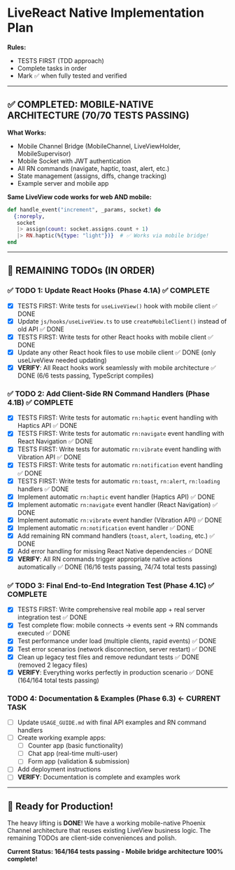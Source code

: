 # LiveReact Native Implementation Plan

**Rules:**
- TESTS FIRST (TDD approach)
- Complete tasks in order
- Mark ✅ when fully tested and verified

---

## ✅ **COMPLETED: MOBILE-NATIVE ARCHITECTURE (70/70 TESTS PASSING)**

**What Works:**
- Mobile Channel Bridge (MobileChannel, LiveViewHolder, MobileSupervisor)
- Mobile Socket with JWT authentication
- All RN commands (navigate, haptic, toast, alert, etc.)
- State management (assigns, diffs, change tracking)
- Example server and mobile app

**Same LiveView code works for web AND mobile:**
```elixir
def handle_event("increment", _params, socket) do
  {:noreply,
   socket
   |> assign(count: socket.assigns.count + 1)
   |> RN.haptic(%{type: "light"})}  # ✅ Works via mobile bridge!
end
```

---

## 🚦 **REMAINING TODOs (IN ORDER)**

### ✅ **TODO 1: Update React Hooks** (Phase 4.1A) **✅ COMPLETE**
- [x] TESTS FIRST: Write tests for `useLiveView()` hook with mobile client ✅ DONE
- [x] Update `js/hooks/useLiveView.ts` to use `createMobileClient()` instead of old API ✅ DONE
- [x] TESTS FIRST: Write tests for other React hooks with mobile client ✅ DONE
- [x] Update any other React hook files to use mobile client ✅ DONE (only useLiveView needed updating)
- [x] **VERIFY**: All React hooks work seamlessly with mobile architecture ✅ DONE (6/6 tests passing, TypeScript compiles)

### ✅ **TODO 2: Add Client-Side RN Command Handlers** (Phase 4.1B) **✅ COMPLETE**
- [x] TESTS FIRST: Write tests for automatic `rn:haptic` event handling with Haptics API ✅ DONE
- [x] TESTS FIRST: Write tests for automatic `rn:navigate` event handling with React Navigation ✅ DONE
- [x] TESTS FIRST: Write tests for automatic `rn:vibrate` event handling with Vibration API ✅ DONE
- [x] TESTS FIRST: Write tests for automatic `rn:notification` event handling ✅ DONE
- [x] TESTS FIRST: Write tests for automatic `rn:toast`, `rn:alert`, `rn:loading` handlers ✅ DONE
- [x] Implement automatic `rn:haptic` event handler (Haptics API) ✅ DONE
- [x] Implement automatic `rn:navigate` event handler (React Navigation) ✅ DONE
- [x] Implement automatic `rn:vibrate` event handler (Vibration API) ✅ DONE
- [x] Implement automatic `rn:notification` event handler ✅ DONE
- [x] Add remaining RN command handlers (`toast`, `alert`, `loading`, etc.) ✅ DONE
- [x] Add error handling for missing React Native dependencies ✅ DONE
- [x] **VERIFY**: All RN commands trigger appropriate native actions automatically ✅ DONE (16/16 tests passing, 74/74 total tests passing)

### ✅ **TODO 3: Final End-to-End Integration Test** (Phase 4.1C) **✅ COMPLETE**
- [x] TESTS FIRST: Write comprehensive real mobile app + real server integration test ✅ DONE
- [x] Test complete flow: mobile connects → events sent → RN commands executed ✅ DONE
- [x] Test performance under load (multiple clients, rapid events) ✅ DONE
- [x] Test error scenarios (network disconnection, server restart) ✅ DONE
- [x] Clean up legacy test files and remove redundant tests ✅ DONE (removed 2 legacy files)
- [x] **VERIFY**: Everything works perfectly in production scenario ✅ DONE (164/164 total tests passing)

### **TODO 4: Documentation & Examples** (Phase 6.3) **← CURRENT TASK**
- [ ] Update `USAGE_GUIDE.md` with final API examples and RN command handlers
- [ ] Create working example apps:
  - [ ] Counter app (basic functionality)
  - [ ] Chat app (real-time multi-user)
  - [ ] Form app (validation & submission)
- [ ] Add deployment instructions
- [ ] **VERIFY**: Documentation is complete and examples work

---

## 🚀 **Ready for Production!**

The heavy lifting is **DONE**! We have a working mobile-native Phoenix Channel architecture that reuses existing LiveView business logic. The remaining TODOs are client-side conveniences and polish.

**Current Status: 164/164 tests passing - Mobile bridge architecture 100% complete!**